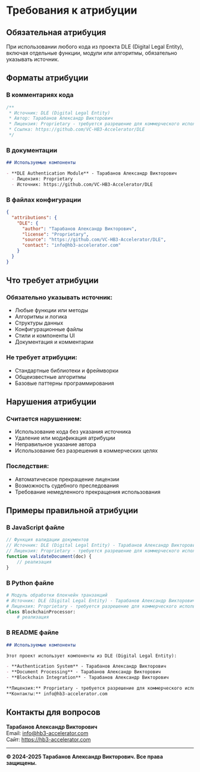 # Требования к атрибуции

## Обязательная атрибуция

При использовании любого кода из проекта DLE (Digital Legal Entity), включая отдельные функции, модули или алгоритмы, обязательно указывать источник.

## Форматы атрибуции

### В комментариях кода
```javascript
/**
 * Источник: DLE (Digital Legal Entity)
 * Автор: Тарабанов Александр Викторович
 * Лицензия: Proprietary - требуется разрешение для коммерческого использования
 * Ссылка: https://github.com/VC-HB3-Accelerator/DLE
 */
```

### В документации
```markdown
## Используемые компоненты

- **DLE Authentication Module** - Тарабанов Александр Викторович
  - Лицензия: Proprietary
  - Источник: https://github.com/VC-HB3-Accelerator/DLE
```

### В файлах конфигурации
```json
{
  "attributions": {
    "DLE": {
      "author": "Тарабанов Александр Викторович",
      "license": "Proprietary",
      "source": "https://github.com/VC-HB3-Accelerator/DLE",
      "contact": "info@hb3-accelerator.com"
    }
  }
}
```

## Что требует атрибуции

### Обязательно указывать источник:
- Любые функции или методы
- Алгоритмы и логика
- Структуры данных
- Конфигурационные файлы
- Стили и компоненты UI
- Документация и комментарии

### Не требует атрибуции:
- Стандартные библиотеки и фреймворки
- Общеизвестные алгоритмы
- Базовые паттерны программирования

## Нарушения атрибуции

### Считается нарушением:
- Использование кода без указания источника
- Удаление или модификация атрибуции
- Неправильное указание автора
- Использование без разрешения в коммерческих целях

### Последствия:
- Автоматическое прекращение лицензии
- Возможность судебного преследования
- Требование немедленного прекращения использования

## Примеры правильной атрибуции

### В JavaScript файле
```javascript
// Функция валидации документов
// Источник: DLE (Digital Legal Entity) - Тарабанов Александр Викторович
// Лицензия: Proprietary - требуется разрешение для коммерческого использования
function validateDocument(doc) {
    // реализация
}
```

### В Python файле
```python
# Модуль обработки блокчейн транзакций
# Источник: DLE (Digital Legal Entity) - Тарабанов Александр Викторович
# Лицензия: Proprietary - требуется разрешение для коммерческого использования
class BlockchainProcessor:
    # реализация
```

### В README файле
```markdown
## Используемые компоненты

Этот проект использует компоненты из DLE (Digital Legal Entity):

- **Authentication System** - Тарабанов Александр Викторович
- **Document Processing** - Тарабанов Александр Викторович
- **Blockchain Integration** - Тарабанов Александр Викторович

**Лицензия:** Proprietary - требуется разрешение для коммерческого использования  
**Контакты:** info@hb3-accelerator.com
```

## Контакты для вопросов

**Тарабанов Александр Викторович**  
Email: info@hb3-accelerator.com  
Сайт: https://hb3-accelerator.com

---

**© 2024-2025 Тарабанов Александр Викторович. Все права защищены.** 
